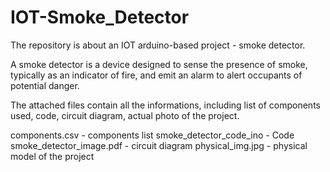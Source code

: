 # IOT-Smoke_Detector
The repository is about an IOT arduino-based project - smoke detector.

A smoke detector is a device designed to sense the presence of smoke, 
typically as an indicator of fire, and emit an alarm to alert occupants of potential danger.

The attached files contain all the informations, including list of components used, code, circuit diagram, 
actual photo of the project.

components.csv - components list
smoke_detector_code_ino - Code
smoke_detector_image.pdf - circuit diagram
physical_img.jpg - physical model of the project
